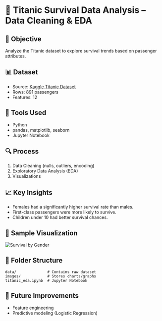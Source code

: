 # 🚢 Titanic Survival Data Analysis – Data Cleaning & EDA

## 📌 Objective
Analyze the Titanic dataset to explore survival trends based on passenger attributes.

## 📊 Dataset
- Source: [Kaggle Titanic Dataset](https://www.kaggle.com/competitions/titanic/data)
- Rows: 891 passengers
- Features: 12

## 🧰 Tools Used
- Python
- pandas, matplotlib, seaborn
- Jupyter Notebook

## 🔍 Process
1. Data Cleaning (nulls, outliers, encoding)
2. Exploratory Data Analysis (EDA)
3. Visualizations

## 📈 Key Insights
- Females had a significantly higher survival rate than males.
- First-class passengers were more likely to survive.
- Children under 10 had better survival chances.

## 📸 Sample Visualization
![Survival by Gender](images/survival_by_gender.png)

## 📂 Folder Structure
```
data/              # Contains raw dataset
images/            # Stores charts/graphs
titanic_eda.ipynb  # Jupyter Notebook
```

## 🚀 Future Improvements
- Feature engineering
- Predictive modeling (Logistic Regression)
